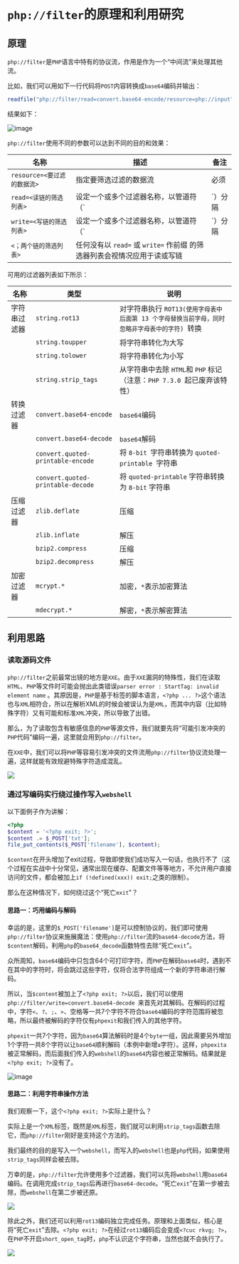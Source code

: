 # ```php://filter```的原理和利用研究

## 原理

```php://filter```是```PHP```语言中特有的协议流，作用是作为一个“中间流”来处理其他流。

比如，我们可以用如下一行代码将```POST```内容转换成```base64```编码并输出：

```php
readfile("php://filter/read=convert.base64-encode/resource=php://input");
```

结果如下：

![image](https://www.leavesongs.com/content/uploadfile/201607/0f851469385893.png)

```php://filter```使用不同的参数可以达到不同的目的和效果：

| **名称**                    | **描述**                                                     | **备注** |
| --------------------------- | ------------------------------------------------------------ | -------- |
| `resource=<要过滤的数据流>` | 指定要筛选过滤的数据流                                       | 必须     |
| `read=<读链的筛选列表>`     | 设定一个或多个过滤器名称，以管道符（`|`）分隔                | 可选     |
| `write=<写链的筛选列表>`    | 设定一个或多个过滤器名称，以管道符（`|`）分隔                | 可选     |
| `<；两个链的筛选列表>`      | 任何没有以 `read=` 或 `write=` 作前缀 的筛选器列表会视情况应用于读或写链 |          |

可用的过滤器列表如下所示：

| 名称         | 类型                                  | 说明                                                         |
| ------------ | ------------------------------------- | ------------------------------------------------------------ |
| 字符串过滤器 | ```string.rot13```                    | 对字符串执行 ```ROT13(使用字母表中后面第 13 个字母替换当前字母，同时忽略非字母表中的字符) ```转换 |
|              | ```string.toupper```                  | 将字符串转化为大写                                           |
|              | ```string.tolower```                  | 将字符串转化为小写                                           |
|              | ```string.strip_tags```               | 从字符串中去除 `HTML`和 `PHP` 标记（注意：`PHP 7.3.0 `起已废弃该特性） |
| 转换过滤器   | ```convert.base64-encode```           | ```base64```编码                                             |
|              | ```convert.base64-decode```           | ```base64```解码                                             |
|              | ```convert.quoted-printable-encode``` | 将 ```8-bit ```字符串转换为 ```quoted-printable ```字符串    |
|              | `convert.quoted-printable-decode`     | 将 ```quoted-printable``` 字符串转换为 ```8-bit``` 字符串    |
| 压缩过滤器   | `zlib.deflate`                        | 压缩                                                         |
|              | `zlib.inflate`                        | 解压                                                         |
|              | `bzip2.compress`                      | 压缩                                                         |
|              | `bzip2.decompress`                    | 解压                                                         |
| 加密过滤器   | `mcrypt.*`                            | 加密，`*`表示加密算法                                        |
|              | `mdecrypt.*`                          | 解密，`*`表示解密算法                                        |



## 利用思路

### 读取源码文件

`php://filter`之前最常出镜的地方是`XXE`。由于`XXE`漏洞的特殊性，我们在读取`HTML`、`PHP`等文件时可能会抛出此类错误`parser error : StartTag: invalid element name` 。其原因是，`PHP`是基于标签的脚本语言，`<?php ... ?>`这个语法也与`XML`相符合，所以在解析XML的时候会被误认为是`XML`，而其中内容（比如特殊字符）又有可能和标准`XML`冲突，所以导致了出错。

那么，为了读取包含有敏感信息的`PHP`等源文件，我们就要先将“可能引发冲突的`PHP`代码”编码一遍，这里就会用到`php://filter`。

在`XXE`中，我们可以将`PHP`等容易引发冲突的文件流用`php://filter`协议流处理一遍，这样就能有效规避特殊字符造成混乱。

![](https://www.leavesongs.com/content/uploadfile/201607/693b1469385893.png)

### 通过写编码实行绕过操作写入```webshell```

以下面例子作为讲解：

```php
<?php
$content = '<?php exit; ?>';
$content .= $_POST['txt'];
file_put_contents($_POST['filename'], $content);
```

`$content`在开头增加了exit过程，导致即使我们成功写入一句话，也执行不了（这个过程在实战中十分常见，通常出现在缓存、配置文件等等地方，不允许用户直接访问的文件，都会被加上```if (!defined(xxx)) exit;```之类的限制）。

那么在这种情况下，如何绕过这个“死亡```exit```"？

#### 思路一：巧用编码与解码

幸运的是，这里的`$_POST['filename']`是可以控制协议的，我们即可使用 ```php://filter```协议来施展魔法：使用```php://filter```流的```base64-decode```方法，将`$content`解码，利用```php```的```base64_decode```函数特性去除“死亡```exit```”。

众所周知，```base64```编码中只包含64个可打印字符，而```PHP```在解码```base64```时，遇到不在其中的字符时，将会跳过这些字符，仅将合法字符组成一个新的字符串进行解码。

所以，当`$content`被加上了`<?php exit; ?>`以后，我们可以使用 ```php://filter/write=convert.base64-decode ```来首先对其解码。在解码的过程中，字符```<```、```?```、```;```、```>```、空格等一共7个字符不符合```base64```编码的字符范围将被忽略，所以最终被解码的字符仅有```phpexit```和我们传入的其他字符。

```phpexit```一共7个字符，因为```base64```算法解码时是4个```byte```一组，因此需要另外增加1个字符一共8个字符以让```base64```顺利解码（本例中新增```a```字符）。这样，```phpexita```被正常解码，而后面我们传入的```webshell```的```base64```内容也被正常解码。结果就是`<?php exit; ?>`没有了。

![image](https://www.leavesongs.com/content/uploadfile/201607/fca81469385894.png)

#### 思路二：利用字符串操作方法

我们观察一下，这个`<?php exit; ?>`实际上是什么？

实际上是一个```XML```标签，既然是```XML```标签，我们就可以利用```strip_tags```函数去除它，而```php://filter```刚好是支持这个方法的。

我们最终的目的是写入一个```webshell```，而写入的```webshell```也是```php```代码，如果使用```strip_tags```同样会被去除。

万幸的是，```php://filter```允许使用多个过滤器，我们可以先将```webshell```用```base64```编码。在调用完成```strip_tags```后再进行```base64-decode```。“死亡```exit```”在第一步被去除，而```webshell```在第二步被还原。

![](https://www.leavesongs.com/content/uploadfile/201607/95b61469385895.png)

除此之外，我们还可以利用```rot13```编码独立完成任务。原理和上面类似，核心是将“死亡```exit```”去除。`<?php exit; ?>`在经过```rot13```编码后会变成`<?cuc rkvg; ?>`，在```PHP```不开启```short_open_tag```时，```php```不认识这个字符串，当然也就不会执行了。

![](https://www.leavesongs.com/content/uploadfile/201607/1c471469385896.png)
